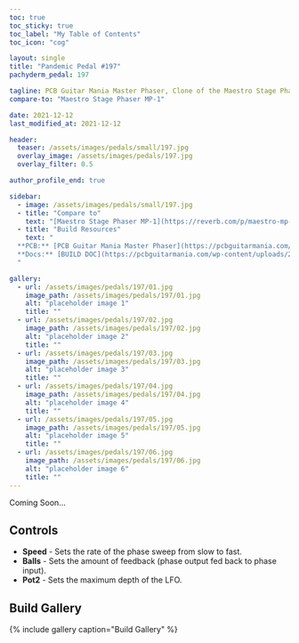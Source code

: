 ```yaml
---
toc: true
toc_sticky: true
toc_label: "My Table of Contents"
toc_icon: "cog"

layout: single
title: "Pandemic Pedal #197"
pachyderm_pedal: 197

tagline: PCB Guitar Mania Master Phaser, Clone of the Maestro Stage Phaser MP-1<br>"" - 
compare-to: "Maestro Stage Phaser MP-1"

date: 2021-12-12
last_modified_at: 2021-12-12

header:
  teaser: /assets/images/pedals/small/197.jpg
  overlay_image: /assets/images/pedals/197.jpg
  overlay_filter: 0.5

author_profile_end: true

sidebar:
  - image: /assets/images/pedals/small/197.jpg
  - title: "Compare to"
    text: "[Maestro Stage Phaser MP-1](https://reverb.com/p/maestro-mp-1-phaser)"
  - title: "Build Resources"
    text: "
  **PCB:** [PCB Guitar Mania Master Phaser](https://pcbguitarmania.com/product/master-phaser/)<br>
  **Docs:** [BUILD DOC](https://pcbguitarmania.com/wp-content/uploads/2018/11/Master-Phaser.pdf)
  "

gallery:
  - url: /assets/images/pedals/197/01.jpg
    image_path: /assets/images/pedals/197/01.jpg
    alt: "placeholder image 1"
    title: ""
  - url: /assets/images/pedals/197/02.jpg
    image_path: /assets/images/pedals/197/02.jpg
    alt: "placeholder image 2"
    title: ""
  - url: /assets/images/pedals/197/03.jpg
    image_path: /assets/images/pedals/197/03.jpg
    alt: "placeholder image 3"
    title: ""
  - url: /assets/images/pedals/197/04.jpg
    image_path: /assets/images/pedals/197/04.jpg
    alt: "placeholder image 4"
    title: ""
  - url: /assets/images/pedals/197/05.jpg
    image_path: /assets/images/pedals/197/05.jpg
    alt: "placeholder image 5"
    title: ""
  - url: /assets/images/pedals/197/06.jpg
    image_path: /assets/images/pedals/197/06.jpg
    alt: "placeholder image 6"
    title: ""
---
```




Coming Soon...

## Controls

* **Speed** - Sets the rate of the phase sweep from slow to fast.
* **Balls** - Sets the amount of feedback (phase output fed back to phase input).
* **Pot2** - Sets the maximum depth of the LFO.

## Build Gallery

{% include gallery caption="Build Gallery" %}
